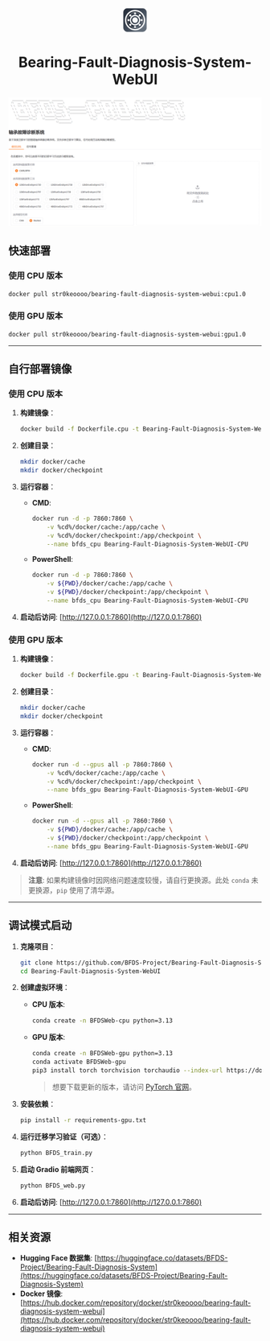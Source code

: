 <div align="center">
  <img src="docs/favicon.png" alt="favicon" width="50">
  <h1>Bearing-Fault-Diagnosis-System-WebUI</h1>
</div>

![web-demo](/docs/web-demo.png)

## 快速部署

### 使用 CPU 版本

```bash
docker pull str0keoooo/bearing-fault-diagnosis-system-webui:cpu1.0
```

### 使用 GPU 版本

```bash
docker pull str0keoooo/bearing-fault-diagnosis-system-webui:gpu1.0
```

---

## 自行部署镜像

### 使用 CPU 版本

1. **构建镜像**：

   ```bash
   docker build -f Dockerfile.cpu -t Bearing-Fault-Diagnosis-System-WebUI-CPU .
   ```

2. **创建目录**：

   ```bash
   mkdir docker/cache
   mkdir docker/checkpoint
   ```

3. **运行容器**：

   - **CMD**:

     ```bash
     docker run -d -p 7860:7860 \
         -v %cd%/docker/cache:/app/cache \
         -v %cd%/docker/checkpoint:/app/checkpoint \
         --name bfds_cpu Bearing-Fault-Diagnosis-System-WebUI-CPU
     ```

   - **PowerShell**:

     ```bash
     docker run -d -p 7860:7860 \
         -v ${PWD}/docker/cache:/app/cache \
         -v ${PWD}/docker/checkpoint:/app/checkpoint \
         --name bfds_cpu Bearing-Fault-Diagnosis-System-WebUI-CPU
     ```

4. **启动后访问**: [http://127.0.0.1:7860](http://127.0.0.1:7860)

### 使用 GPU 版本

1. **构建镜像**：

   ```bash
   docker build -f Dockerfile.gpu -t Bearing-Fault-Diagnosis-System-WebUI-GPU .
   ```

2. **创建目录**：

   ```bash
   mkdir docker/cache
   mkdir docker/checkpoint
   ```

3. **运行容器**：

   - **CMD**:

     ```bash
     docker run -d --gpus all -p 7860:7860 \
         -v %cd%/docker/cache:/app/cache \
         -v %cd%/docker/checkpoint:/app/checkpoint \
         --name bfds_gpu Bearing-Fault-Diagnosis-System-WebUI-GPU
     ```

   - **PowerShell**:

     ```bash
     docker run -d --gpus all -p 7860:7860 \
         -v ${PWD}/docker/cache:/app/cache \
         -v ${PWD}/docker/checkpoint:/app/checkpoint \
         --name bfds_gpu Bearing-Fault-Diagnosis-System-WebUI-GPU
     ```

4. **启动后访问**: [http://127.0.0.1:7860](http://127.0.0.1:7860)

> **注意**: 如果构建镜像时因网络问题速度较慢，请自行更换源。此处 `conda` 未更换源，`pip` 使用了清华源。

---

## 调试模式启动

1. **克隆项目**：

   ```bash
   git clone https://github.com/BFDS-Project/Bearing-Fault-Diagnosis-System-WebUI.git
   cd Bearing-Fault-Diagnosis-System-WebUI
   ```

2. **创建虚拟环境**：

   - **CPU 版本**:

     ```bash
     conda create -n BFDSWeb-cpu python=3.13
     ```

   - **GPU 版本**:

     ```bash
     conda create -n BFDSWeb-gpu python=3.13
     conda activate BFDSWeb-gpu
     pip3 install torch torchvision torchaudio --index-url https://download.pytorch.org/whl/cu118
     ```

     > 想要下载更新的版本，请访问 [PyTorch 官网](https://pytorch.org/)。

3. **安装依赖**：

   ```bash
   pip install -r requirements-gpu.txt
   ```

4. **运行迁移学习验证（可选）**：

   ```bash
   python BFDS_train.py
   ```

5. **启动 Gradio 前端网页**：

   ```bash
   python BFDS_web.py
   ```

6. **启动后访问**: [http://127.0.0.1:7860](http://127.0.0.1:7860)

---

## 相关资源

- **Hugging Face 数据集**: [https://huggingface.co/datasets/BFDS-Project/Bearing-Fault-Diagnosis-System](https://huggingface.co/datasets/BFDS-Project/Bearing-Fault-Diagnosis-System)
- **Docker 镜像**: [https://hub.docker.com/repository/docker/str0keoooo/bearing-fault-diagnosis-system-webui](https://hub.docker.com/repository/docker/str0keoooo/bearing-fault-diagnosis-system-webui)